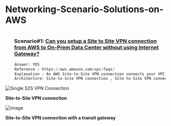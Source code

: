# Networking-Scenario-Solutions-on-AWS

### <h1 align="center"></h1>
### <ol>Scenario#1: <a href="https://docs.aws.amazon.com/vpn/latest/s2svpn/Examples.html">**Can you setup a Site to Site VPN connection from AWS to On-Prem Data Center without using Internet Gateway?**</a></ol>
```python
    Answer: YES
    Reference : https://aws.amazon.com/vpc/faqs/
    Explanation : An AWS Site-to-Site VPN connection connects your VPC to your datacenter. Amazon supports Internet Protocol Security (IPSec) VPN connections. Data transferred between your VPC and datacenter routes over an encrypted VPN connection to help maintain the confidentiality and integrity of data in transit. An internet gateway is not required to establish an AWS Site-to-Site VPN connection. 
    Architecture: Site-to-Site VPN connection , Site-to-Site VPN connection with a transit gateway
```


![Single S2S VPN Connection](https://docs.aws.amazon.com/images/vpn/latest/s2svpn/images/vpn-basic-diagram.png)

**Site-to-Site VPN connection**

![image](https://github.com/tariqsheikhsw/Networking-Scenario-Solutions-on-AWS/assets/54164634/a6891763-cf7d-4732-b24b-a6316377bd6c)

**Site-to-Site VPN connection with a transit gateway**


```

